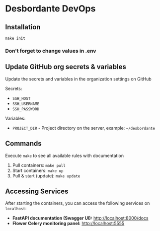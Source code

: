 # Desbordante DevOps

## Installation

```shell
make init
```

### Don't forget to change values in .env

## Update GitHub org secrets & variables

Update the secrets and variables in the organization settings on GitHub

Secrets:

- `SSH_HOST`
- `SSH_USERNAME`
- `SSH_PASSWORD`

Variables:

- `PROJECT_DIR` - Project directory on the server, example: `~/desbordante`

## Commands

Execute `make` to see all available rules with documentation

1. Pull containers: `make pull`
2. Start containers: `make up`
3. Pull & start (update): `make update`

## Accessing Services

After starting the containers, you can access the following services on `localhost`:

- **FastAPI documentation (Swagger UI):** [http://localhost:8000/docs](http://localhost:8000/docs)
- **Flower Celery monitoring panel:** [http://localhost:5555](http://localhost:5555)
